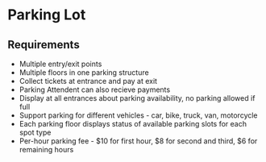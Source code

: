 # Parking Lot

## Requirements

* Multiple entry/exit points
* Multiple floors in one parking structure
* Collect tickets at entrance and pay at exit
* Parking Attendent can also recieve payments
* Display at all entrances about parking availability, no parking allowed if full
* Support parking for different vehicles - car, bike, truck, van, motorcycle
* Each parking floor displays status of available parking slots for each spot type
* Per-hour parking fee - $10 for first hour, $8 for second and third, $6 for remaining hours